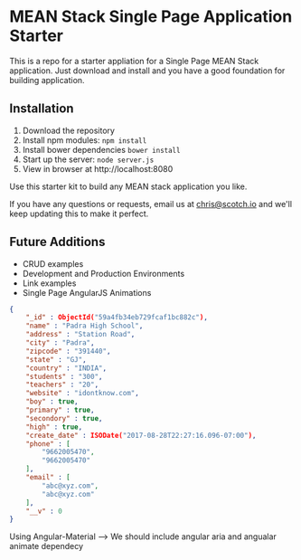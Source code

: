 # MEAN Stack Single Page Application Starter

This is a repo for a starter appliation for a Single Page MEAN Stack application. Just download and install and you have a good foundation for building application. 

## Installation
1. Download the repository
2. Install npm modules: `npm install`
3. Install bower dependencies `bower install`
4. Start up the server: `node server.js`
5. View in browser at http://localhost:8080

Use this starter kit to build any MEAN stack application you like.

If you have any questions or requests, email us at [chris@scotch.io](mailto:chris@scotch.io) and we'll keep updating this to make it perfect.

## Future Additions
- CRUD examples
- Development and Production Environments
- Link examples
- Single Page AngularJS Animations
```json
{
    "_id" : ObjectId("59a4fb34eb729fcaf1bc882c"),
    "name" : "Padra High School",
    "address" : "Station Road",
    "city" : "Padra",
    "zipcode" : "391440",
    "state" : "GJ",
    "country" : "INDIA",
    "students" : "300",
    "teachers" : "20",
    "website" : "idontknow.com",
    "boy" : true,
    "primary" : true,
    "secondory" : true,
    "high" : true,
    "create_date" : ISODate("2017-08-28T22:27:16.096-07:00"),
    "phone" : [ 
        "9662005470", 
        "9662005470"
    ],
    "email" : [ 
        "abc@xyz.com", 
        "abc@xyz.com"
    ],
    "__v" : 0
}
```


Using Angular-Material --> We should include angular aria and angualar animate dependecy
